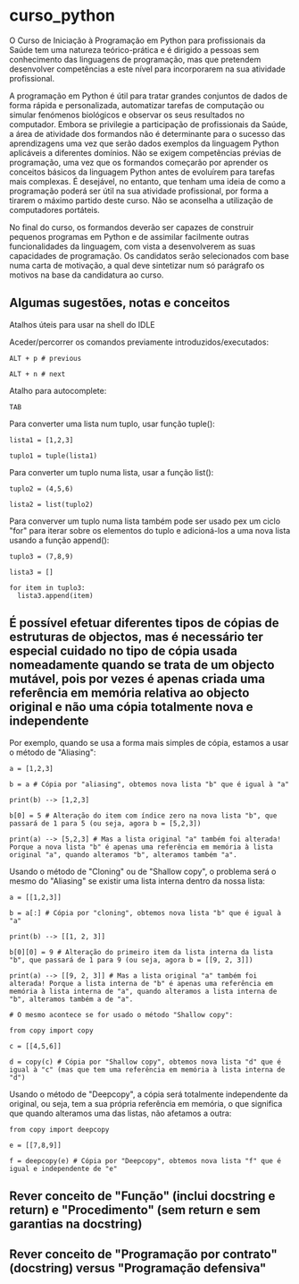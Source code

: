 # curso_python

O Curso de Iniciação à Programação em Python para profissionais da Saúde tem uma natureza teórico-prática e é dirigido a pessoas sem conhecimento das linguagens de programação, mas que pretendem desenvolver competências a este nível para incorporarem na sua atividade profissional.

A programação em Python é útil para tratar grandes conjuntos de dados de forma rápida e personalizada, automatizar tarefas de computação ou simular fenómenos biológicos e observar os seus resultados no computador. Embora se privilegie a participação de profissionais da Saúde, a área de atividade dos formandos não é determinante para o sucesso das aprendizagens uma vez que serão dados exemplos da linguagem Python aplicáveis a diferentes domínios. Não se exigem competências prévias de programação, uma vez que os formandos começarão por aprender os conceitos básicos da linguagem Python antes de evoluírem para tarefas mais complexas.  É desejável, no entanto, que tenham uma ideia de como a programação poderá ser útil na sua atividade profissional, por forma a tirarem o máximo partido deste curso. Não se aconselha a utilização de computadores portáteis. 

No final do curso, os formandos deverão ser capazes de construir pequenos programas em Python e de assimilar facilmente outras funcionalidades da linguagem, com vista a desenvolverem as suas capacidades de programação. Os candidatos serão selecionados com base numa carta de motivação, a qual deve sintetizar num só parágrafo os motivos na base da candidatura ao curso.

## Algumas sugestões, notas e conceitos

Atalhos úteis para usar na shell do IDLE

Aceder/percorrer os comandos previamente introduzidos/executados:

```
ALT + p # previous

ALT + n # next
```

Atalho para autocomplete:
```
TAB
```

Para converter uma lista num tuplo, usar função tuple():

```
lista1 = [1,2,3]

tuplo1 = tuple(lista1)
```

Para converter um tuplo numa lista, usar a função list():
```
tuplo2 = (4,5,6)

lista2 = list(tuplo2)
```

Para converver um tuplo numa lista também pode ser usado pex um ciclo "for" para iterar sobre os elementos do tuplo e adicioná-los a uma nova lista usando a função append():

```
tuplo3 = (7,8,9)

lista3 = []

for item in tuplo3:
  lista3.append(item)
```


## É possível efetuar diferentes tipos de cópias de estruturas de objectos, mas é necessário ter especial cuidado no tipo de cópia usada nomeadamente quando se trata de um objecto mutável, pois por vezes é apenas criada uma referência em memória relativa ao objecto original e não uma cópia totalmente nova e independente

Por exemplo, quando se usa a forma mais simples de cópia, estamos a usar o método de "Aliasing":

```
a = [1,2,3]

b = a # Cópia por "aliasing", obtemos nova lista "b" que é igual à "a"

print(b) --> [1,2,3]

b[0] = 5 # Alteração do item com índice zero na nova lista "b", que passará de 1 para 5 (ou seja, agora b = [5,2,3])

print(a) --> [5,2,3] # Mas a lista original "a" também foi alterada! Porque a nova lista "b" é apenas uma referência em memória à lista original "a", quando alteramos "b", alteramos também "a".
```

Usando o método de "Cloning" ou de "Shallow copy", o problema será o mesmo do "Aliasing" se existir uma lista interna dentro da nossa lista:

```
a = [[1,2,3]]

b = a[:] # Cópia por "cloning", obtemos nova lista "b" que é igual à "a"

print(b) --> [[1, 2, 3]]

b[0][0] = 9 # Alteração do primeiro item da lista interna da lista "b", que passará de 1 para 9 (ou seja, agora b = [[9, 2, 3]])

print(a) --> [[9, 2, 3]] # Mas a lista original "a" também foi alterada! Porque a lista interna de "b" é apenas uma referência em memória à lista interna de "a", quando alteramos a lista interna de "b", alteramos também a de "a".

# O mesmo acontece se for usado o método "Shallow copy":

from copy import copy

c = [[4,5,6]]

d = copy(c) # Cópia por "Shallow copy", obtemos nova lista "d" que é igual à "c" (mas que tem uma referência em memória à lista interna de "d")

```

Usando o método de "Deepcopy", a cópia será totalmente independente da original, ou seja, tem a sua própria referência em memória, o que significa que quando alteramos uma das listas, não afetamos a outra:

```
from copy import deepcopy

e = [[7,8,9]]

f = deepcopy(e) # Cópia por "Deepcopy", obtemos nova lista "f" que é igual e independente de "e"
```

## Rever conceito de "Função" (inclui docstring e return) e "Procedimento" (sem return e sem garantias na docstring)

## Rever conceito de "Programação por contrato" (docstring) versus "Programação defensiva"


